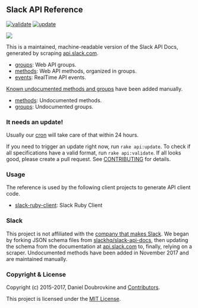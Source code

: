 Slack API Reference
-------------------

[![validate](https://github.com/slack-ruby/slack-api-ref/actions/workflows/validate.yml/badge.svg)](https://github.com/slack-ruby/slack-api-ref/actions/workflows/validate.yml)
[![update](https://github.com/slack-ruby/slack-api-ref/actions/workflows/update.yml/badge.svg)](https://github.com/slack-ruby/slack-api-ref/actions/workflows/update.yml)

![](slack.png)

This is a maintained, machine-readable version of the Slack API Docs, generated by scraping [api.slack.com](https://api.slack.com).

* [groups](groups): Web API groups.
* [methods](methods): Web API methods, organized in groups.
* [events](events): RealTime API events.

[Known undocumented methods and groups](https://github.com/ErikKalkoken/slackApiDoc) have been added manually.

* [methods](methods/undocumented): Undocumented methods.
* [groups](groups/undocumented): Undocumented groups.

### It needs an update!

Usually our [cron](CRON.md) will take care of that within 24 hours.

If you need to trigger an update right now, run `rake api:update`. To check if all specifications have a valid format, run `rake api:validate`. If all looks good, please create a pull request. See [CONTRIBUTING](CONTRIBUTING.md) for details.

### Usage

The reference is used by the following client projects to generate API client code.

* [slack-ruby-client](https://github.com/slack-ruby/slack-ruby-client): Slack Ruby Client

### Slack

This project is not affiliated with the [company that makes Slack](https://slack.com). We began by forking JSON schema files from [slackhq/slack-api-docs](https://github.com/slackhq/slack-api-docs), then updating the schema from the documentation at [api.slack.com](https://api.slack.com) to, finally, relying on a scraper. Undocumented methods have been added in November 2017 and are maintained manually.

### Copyright & License

Copyright (c) 2015-2017, Daniel Doubrovkine and [Contributors](CHANGELOG.md).

This project is licensed under the [MIT License](LICENSE.md).
